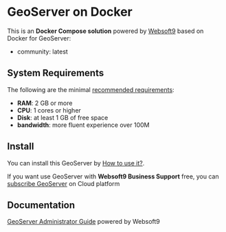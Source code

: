 # GeoServer on Docker  

This is an **Docker Compose solution** powered by [Websoft9](https://www.websoft9.com) based on Docker for GeoServer:


 - community:  latest


## System Requirements

The following are the minimal [recommended requirements](https://github.com/geoserver/geoserver-cloud):

* **RAM**: 2 GB or more
* **CPU**: 1 cores or higher
* **Disk**: at least 1 GB of free space
* **bandwidth**: more fluent experience over 100M  

## Install

You can install this GeoServer by [How to use it?](https://github.com/Websoft9/docker-library#how-to-use-it).   

If you want use GeoServer with **Websoft9 Business Support** free, you can [subscribe GeoServer](https://www.websoft9.com/apps) on Cloud platform

## Documentation

[GeoServer Administrator Guide](https://support.websoft9.com/docs/geoserver) powered by Websoft9